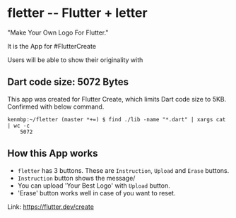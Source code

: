 # fletter -- Flutter + letter

"Make Your Own Logo For Flutter."

It is the App for #FlutterCreate


Users will be able to show their originality with

## Dart code size: 5072 Bytes

This app was created for Flutter Create, which limits Dart code size to 5KB.
Confirmed with below command.
```
kenmbp:~/fletter (master *+=) $ find ./lib -name "*.dart" | xargs cat | wc -c
    5072
```

## How this App works


- `fletter` has 3 buttons. These are `Instruction`, `Upload` and `Erase` buttons.
- `Instruction` button shows the message/
- You can upload 'Your Best Logo' with `Upload` button.
- 'Erase' button works well in case of you want to reset.



Link:
https://flutter.dev/create
